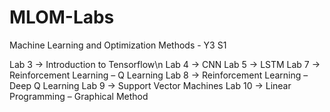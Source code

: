 # MLOM-Labs
Machine Learning and Optimization Methods - Y3 S1

Lab 3 -> Introduction to Tensorflow\n
Lab 4 -> CNN
Lab 5 -> LSTM
Lab 7 -> Reinforcement Learning – Q Learning
Lab 8 -> Reinforcement Learning –  Deep Q Learning
Lab 9 -> Support Vector Machines
Lab 10 -> Linear Programming – Graphical Method
